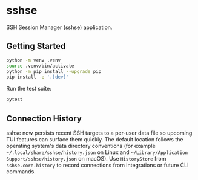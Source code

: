 # sshse

SSH Session Manager (sshse) application.
## Getting Started

```bash
python -m venv .venv
source .venv/bin/activate
python -m pip install --upgrade pip
pip install -e '.[dev]'
```

Run the test suite:

```bash
pytest
```

## Connection History

sshse now persists recent SSH targets to a per-user data file so upcoming TUI features can surface them quickly.
The default location follows the operating system's data directory conventions (for example `~/.local/share/sshse/history.json` on Linux and `~/Library/Application Support/sshse/history.json` on macOS).
Use `HistoryStore` from `sshse.core.history` to record connections from integrations or future CLI commands.

